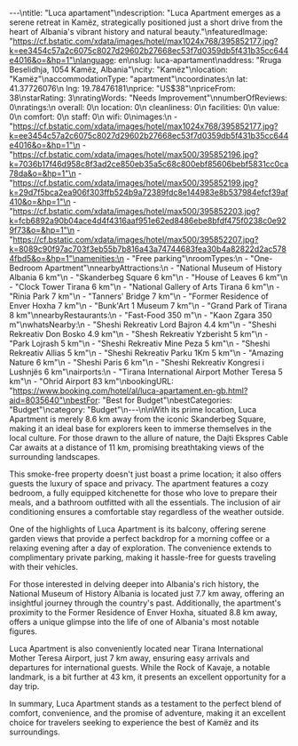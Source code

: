 ---\ntitle: "Luca apartament"\ndescription: "Luca Apartment emerges as a serene retreat in Kamëz, strategically positioned just a short drive from the heart of Albania's vibrant history and natural beauty."\nfeaturedImage: "https://cf.bstatic.com/xdata/images/hotel/max1024x768/395852177.jpg?k=ee3454c57a2c6075c8027d29602b27668ec53f7d0359db5f431b35cc644e4016&o=&hp=1"\nlanguage: en\nslug: luca-apartament\naddress: "Rruga Beselidhja, 1054 Kamëz, Albania"\ncity: "Kamëz"\nlocation: "Kamëz"\naccommodationType: "apartment"\ncoordinates:\n  lat: 41.37726076\n  lng: 19.78476181\nprice: "US$38"\npriceFrom: 38\nstarRating: 3\nratingWords: "Needs Improvement"\nnumberOfReviews: 0\nratings:\n  overall: 0\n  location: 0\n  cleanliness: 0\n  facilities: 0\n  value: 0\n  comfort: 0\n  staff: 0\n  wifi: 0\nimages:\n  - "https://cf.bstatic.com/xdata/images/hotel/max1024x768/395852177.jpg?k=ee3454c57a2c6075c8027d29602b27668ec53f7d0359db5f431b35cc644e4016&o=&hp=1"\n  - "https://cf.bstatic.com/xdata/images/hotel/max500/395852196.jpg?k=7036b17f46d958c8f3ad2ce850eb35a5c68c800ebf85606bebf5831cc0ca78da&o=&hp=1"\n  - "https://cf.bstatic.com/xdata/images/hotel/max500/395852199.jpg?k=29d7f5bca2ea906f303ffb524b9a72389fdc8e144983e8b537984efcf39af410&o=&hp=1"\n  - "https://cf.bstatic.com/xdata/images/hotel/max500/395852203.jpg?k=fcb6892a90b04ace4d4f4316aaf951e62ed8486ebe8bfdf475f0238c0e929f73&o=&hp=1"\n  - "https://cf.bstatic.com/xdata/images/hotel/max500/395852207.jpg?k=8089c90f97ac703f3eb55b7b816a43a74744683fea30b4a82822d2ac5784fbd5&o=&hp=1"\namenities:\n  - "Free parking"\nroomTypes:\n  - "One-Bedroom Apartment"\nnearbyAttractions:\n  - "National Museum of History Albania 6 km"\n  - "Skanderbeg Square 6 km"\n  - "House of Leaves 6 km"\n  - "Clock Tower Tirana 6 km"\n  - "National Gallery of Arts Tirana 6 km"\n  - "Rinia Park 7 km"\n  - "Tanners' Bridge 7 km"\n  - "Former Residence of Enver Hoxha 7 km"\n  - "Bunk'Art 1 Museum 7 km"\n  - "Grand Park of Tirana 8 km"\nnearbyRestaurants:\n  - "Fast-Food 350 m"\n  - "Kaon Zgara 350 m"\nwhatsNearby:\n  - "Sheshi Rekreativ Lord Bajron 4.4 km"\n  - "Sheshi Rekreativ Don Bosko 4.9 km"\n  - "Shesh Rekreativ Yzberisht 5 km"\n  - "Park Lojrash 5 km"\n  - "Sheshi Rekreativ Mine Peza 5 km"\n  - "Sheshi Rekreativ Allias 5 km"\n  - "Sheshi Rekreativ Parku 1Km 5 km"\n  - "Amazing Nature 6 km"\n  - "Sheshi Paris 6 km"\n  - "Sheshi Rekreativ Kongresi i Lushnjës 6 km"\nairports:\n  - "Tirana International Airport Mother Teresa 5 km"\n  - "Ohrid Airport 83 km"\nbookingURL: "https://www.booking.com/hotel/al/luca-apartament.en-gb.html?aid=8035640"\nbestFor: "Best for Budget"\nbestCategories: "Budget"\ncategory: "Budget"\n---\n\nWith its prime location, Luca Apartment is merely 8.6 km away from the iconic Skanderbeg Square, making it an ideal base for explorers keen to immerse themselves in the local culture. For those drawn to the allure of nature, the Dajti Ekspres Cable Car awaits at a distance of 11 km, promising breathtaking views of the surrounding landscapes.

This smoke-free property doesn't just boast a prime location; it also offers guests the luxury of space and privacy. The apartment features a cozy bedroom, a fully equipped kitchenette for those who love to prepare their meals, and a bathroom outfitted with all the essentials. The inclusion of air conditioning ensures a comfortable stay regardless of the weather outside.

One of the highlights of Luca Apartment is its balcony, offering serene garden views that provide a perfect backdrop for a morning coffee or a relaxing evening after a day of exploration. The convenience extends to complimentary private parking, making it hassle-free for guests traveling with their vehicles.

For those interested in delving deeper into Albania's rich history, the National Museum of History Albania is located just 7.7 km away, offering an insightful journey through the country's past. Additionally, the apartment's proximity to the Former Residence of Enver Hoxha, situated 8.8 km away, offers a unique glimpse into the life of one of Albania's most notable figures.

Luca Apartment is also conveniently located near Tirana International Mother Teresa Airport, just 7 km away, ensuring easy arrivals and departures for international guests. While the Rock of Kavaje, a notable landmark, is a bit further at 43 km, it presents an excellent opportunity for a day trip.

In summary, Luca Apartment stands as a testament to the perfect blend of comfort, convenience, and the promise of adventure, making it an excellent choice for travelers seeking to experience the best of Kamëz and its surroundings.